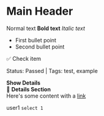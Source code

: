 # Main Header

Normal text **Bold text** _Italic text_

- First bullet point
- Second bullet point

✅ Check item

Status: Passed | Tags: test, example

**Show Details**\
🔎 **Details Section**\
Here's some content with a [link](https://example.com)

user1 `select 1`